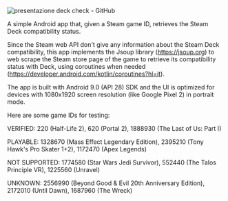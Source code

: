 ![presentazione deck check - GitHub](https://github.com/AntoKay/DeckCheck/assets/34346522/02d64c77-3d85-4ee2-bce0-425f9d8c215f)

A simple Android app that, given a Steam game ID, retrieves the Steam Deck compatibility status.

Since the Steam web API don't give any information about the Steam Deck compatibility, this app implements the Jsoup library (https://jsoup.org) to web scrape the Steam store page of the game to retrieve its compatibility status with Deck, using coroutines when needed (https://developer.android.com/kotlin/coroutines?hl=it).

The app is built with Android 9.0 (API 28) SDK and the UI is optimized for devices with 1080x1920 screen resolution (like Google Pixel 2) in portrait mode.


Here are some game IDs for testing:

VERIFIED: 220 (Half-Life 2), 620 (Portal 2), 1888930 (The Last of Us: Part I)

PLAYABLE: 1328670 (Mass Effect Legendary Edition), 2395210 (Tony Hawk's Pro Skater 1+2), 1172470 (Apex Legends)

NOT SUPPORTED: 1774580 (Star Wars Jedi Survivor), 552440 (The Talos Principle VR), 1225560 (Unravel)

UNKNOWN: 2556990 (Beyond Good & Evil 20th Anniversary Edition), 2172010 (Until Dawn), 1687960 (The Wreck)
